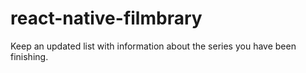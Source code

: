 # react-native-filmbrary
Keep an updated list with information about the series you have been finishing.
